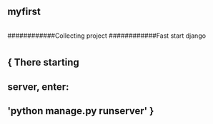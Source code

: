 ## myfirst

###### 
############Collecting project
############Fast start django


# 
### 
## { There starting 
##    server, enter: 
##     'python manage.py runserver' }
#    
